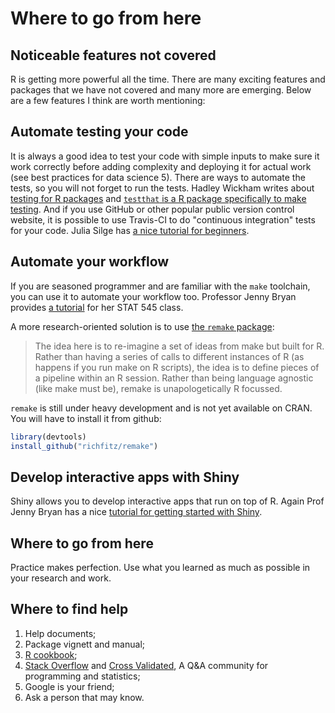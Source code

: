 # Where to go from here

## Noticeable features not covered
R is getting more powerful all the time. There are many exciting features and packages that we have not covered and many more are emerging. Below are a few features I think are worth mentioning:

## Automate testing your code

It is always a good idea to test your code with simple inputs to make sure it work correctly before adding complexity and deploying it for actual work (see best practices for data science 5). There are ways to automate the tests, so you will not forget to run the tests. Hadley Wickham writes about [testing for R packages](http://r-pkgs.had.co.nz/tests.html) and [`testthat` is a R package specifically to make testing](https://github.com/r-lib/testthat). And if you use GitHub or other popular public version control website, it is possible to use Travis-CI to do "continuous integration" tests for your code. Julia Silge has [a nice tutorial for beginners](https://juliasilge.com/blog/beginners-guide-to-travis/).

## Automate your workflow

If you are seasoned programmer and are familiar with the `make` toolchain, you can use it to automate your workflow too. Professor Jenny Bryan provides [a tutorial](http://stat545.com/automation00_index.html) for her STAT 545 class.

A more research-oriented solution is to use [the `remake` package](https://github.com/richfitz/remake):

> The idea here is to re-imagine a set of ideas from make but built for R. Rather than having a series of calls to different instances of R (as happens if you run make on R scripts), the idea is to define pieces of a pipeline within an R session. Rather than being language agnostic (like make must be), remake is unapologetically R focussed.

`remake` is still under heavy development and is not yet available on CRAN. You will have to install it from github:


```r
library(devtools)
install_github("richfitz/remake")
```

## Develop interactive apps with Shiny

Shiny allows you to develop interactive apps that run on top of R. Again Prof Jenny Bryan has a nice [tutorial for getting started with Shiny](http://stat545.com/shiny00_index.html).

## Where to go from here

Practice makes perfection. Use what you learned as much as possible in your research and work.

## Where to find help

1. Help documents;
1. Package vignett and manual;
1. [R cookbook](http://www.cookbook-r.com/);
1. [Stack Overflow](http://stackoverflow.com/questions/tagged/r) and [Cross Validated](https://stats.stackexchange.com/), A Q&A community for programming and statistics;
1. Google is your friend;
1. Ask a person that may know.
